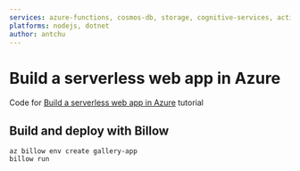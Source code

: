 ```yaml
---
services: azure-functions, cosmos-db, storage, cognitive-services, active-directory
platforms: nodejs, dotnet
author: antchu
---
```


# Build a serverless web app in Azure

Code for [Build a serverless web app in Azure](https://docs.microsoft.com/en-us/azure/functions/tutorial-static-website-serverless-api-with-database?WT.mc_id=firstserverless-github-antchu) tutorial


## Build and deploy with Billow

```
az billow env create gallery-app
billow run
```
